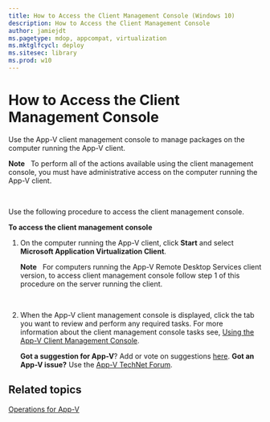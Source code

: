 ```yaml
---
title: How to Access the Client Management Console (Windows 10)
description: How to Access the Client Management Console
author: jamiejdt
ms.pagetype: mdop, appcompat, virtualization
ms.mktglfcycl: deploy
ms.sitesec: library
ms.prod: w10
---
```



# How to Access the Client Management Console


Use the App-V client management console to manage packages on the computer running the App-V client.

**Note**  
To perform all of the actions available using the client management console, you must have administrative access on the computer running the App-V client.

 

Use the following procedure to access the client management console.

**To access the client management console**

1.  On the computer running the App-V client, click **Start** and select **Microsoft Application Virtualization Client**.

    **Note**  
    For computers running the App-V Remote Desktop Services client version, to access client management console follow step 1 of this procedure on the server running the client.

     

2.  When the App-V client management console is displayed, click the tab you want to review and perform any required tasks. For more information about the client management console tasks see, [Using the App-V Client Management Console](appv-using-the-client-management-console.md).

    **Got a suggestion for App-V**? Add or vote on suggestions [here](http://appv.uservoice.com/forums/280448-microsoft-application-virtualization). **Got an App-V issue?** Use the [App-V TechNet Forum](https://social.technet.microsoft.com/Forums/home?forum=mdopappv).

## Related topics


[Operations for App-V](appv-operations.md)

 

 





